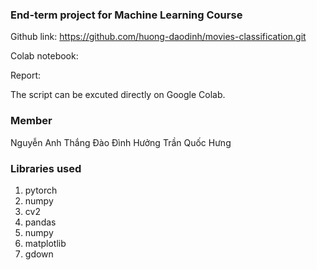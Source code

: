 ### End-term project for Machine Learning Course

Github link: https://github.com/huong-daodinh/movies-classification.git

Colab notebook: 

Report: 

The script can be excuted directly on Google Colab.

### Member

Nguyễn Anh Thắng
Đào Đình Hưởng
Trần Quốc Hưng

### Libraries used

1. pytorch
2. numpy
3. cv2
4. pandas
5. numpy
6. matplotlib
7. gdown

